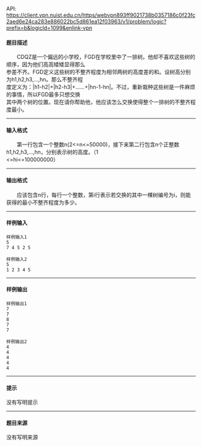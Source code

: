 API: https://client.vpn.nuist.edu.cn/https/webvpn893ff9021738b0357186c0f23fc2aed6e24ca283e886022bc5d861ea12f03963/v1/problem/logic?prefix=b&logicId=1099&enlink-vpn

#### 题目描述

　　CDQZ是一个偏远的小学校，FGD在学校里中了一排树。他却不喜欢这些树的顺序，因为他们高高矮矮显得那么  
参差不齐。FGD定义这些树的不整齐程度为相邻两树的高度差的和。设树高分别为h1,h2,h3,…,hn。那么不整齐程  
度定义为：|h1-h2|+|h2-h3|+……+|hn-1-hn|。不过，重新栽种这些树是一件麻烦的事情，所以FGD最多只想交换  
其中两个树的位置。现在请你帮助他，他应该怎么交换使得整个一排树的不整齐程度最小。

---

#### 输入格式

　　第一行包含一个整数n(2<=n<=50000)，接下来第二行包含n个正整数h1,h2,h3,…,hn，分别表示树的高度。（1  
<=hi<=100000000）

---

#### 输出格式

　　应该包含n行，每行一个整数，第i行表示若交换的其中一棵树编号为i，则能获得的最小不整齐程度为多少。

---

#### 样例输入
```
样例输入1
5
7 4 5 2 5

样例输入2
5
1 2 3 4 5

```

---

#### 样例输出
```
样例输出1
7
7
8
7
7

样例输出2
4
4
4
4
4
```

---

#### 提示

没有写明提示

---

#### 题目来源

没有写明来源